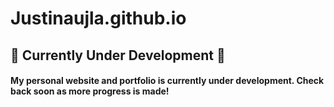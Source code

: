 # Justinaujla.github.io

## 🚧 Currently Under Development 🚧
#### My personal website and portfolio is currently under development. Check back soon as more progress is made!
